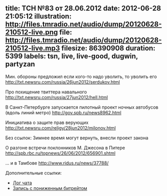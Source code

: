 title: ТСН №83 от 28.06.2012
date: 2012-06-28 21:05:12
illustration: http://files.tmradio.net/audio/dump/20120628-210512-live.png
file: http://files.tmradio.net/audio/dump/20120628-210512-live.mp3
filesize: 86390908
duration: 5399
labels: tsn, live, live-good, dugwin, partyzan
---

Мин. обороны предложил если кого-то надо уволить, то уволить его
  http://txt.newsru.com/russia/26jun2012/serdukov.html

Про похищение твиттера навального
  http://txt.newsru.com/russia/27jun2012/hell.html

В Санкт-Петербурге запускается пилотный проект ночных автобусов (вдоль линий метро)
  http://gov.spb.ru/news8962.html

Инициатива о защите прав верующих 
  http://txt.newsru.com/religy/28jun2012/milonov.html

Без ссылок:
Зимнее время могут вернуть, внесли проект закона

О разгоне встречи поклонников М. Джесона в Питере
  http://spb.rbc.ru/topnews/26/06/2012/656901.shtml

... и в Тамбове
  http://www.ridus.ru/news/37788/

Дополнительные ссылки:

- [Лог чата](http://files.tmradio.net/audio/dump/20120628-210512-live.log)
- [Запись с пониженным битрейтом](http://files.tmradio.net/audio/dump/20120628-210512-live-lofi.ogg)
